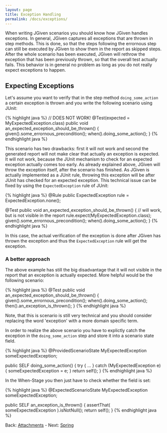 ```yaml
---
layout: page
title: Exception Handling
permalink: /docs/exceptions/
---
```


When writing JGiven scenarios you should know how JGiven handles exceptions. In general, JGiven captures all exceptions that are thrown in step methods. This is done, so that the steps following the errornous step can still be executed by JGiven to show them in the report as skipped steps. After the whole scenario has been executed, JGiven will rethrow the exception that has been previously thrown, so that the overall test actually fails. This behavior is in general no problem as long as you do not really expect exceptions to happen.

## Expecting Exceptions

Let's assume you want to verify that in the step method `doing_some_action` a certain exception is thrown and you write the following scenario using JUnit:

{% highlight java %}
// DOES NOT WORK!
@Test(expected = MyExpectedException.class)
public void an_expected_exception_should_be_thrown() {
    given().some_errornous_precondition();
    when().doing_some_action();
}
{% endhighlight java %}

This scenario has two drawbacks: first it will not work and second the generated report will not make clear that actually an exception is expected. It will not work, because the JUnit mechanism to check for an expected exception actually comes too early. As already explained above, JGiven will throw the exception itself, after the scenario has finished. As JGiven is actually implemented as a JUnit rule, throwing this exception will be after JUnit has checked for an expected exception. This technical issue can be fixed by using the `ExpectedException` rule of JUnit:

{% highlight java %}
@Rule
public ExpectedException rule = ExpectedException.none();

@Test
public void an_expected_exception_should_be_thrown() {
   // will work, but is not visible in the report
   rule.expect(MyExpectedException.class);
   given().some_errornous_precondition();
   when().doing_some_action();
}
{% endhighlight java %}

In this case, the actual verification of the exception is done after JGiven has thrown the exception and thus the `ExpectedException` rule will get the exception.

### A better approach

The above example has still the big disadvantage that it will not visible in the report that an exception is actually expected. More helpful would be the following scenario:

{% highlight java %}
@Test
public void an_expected_exception_should_be_thrown() {
   given().some_errornous_precondition();
   when().doing_some_action();
   then().an_exception_is_thrown();
}
{% endhighlight java %}

Note, that this is scenario is still very technical and you should consider replacing the word 'exception' with a more domain specific term.

In order to realize the above scenario you have to explictly catch the exception in the `doing_some_action` step and store it into a scenario state field.

{% highlight java %}
@ProvidedScenarioState
MyExpectedException someExpectedException;

public SELF doing_some_action() {
   try {
       ...
   } catch (MyExpectedException e) {
      someExpectedException = e;
   }
   return self();
}
{% endhighlight java %}

In the When-Stage you then just have to check whether the field is set:

{% highlight java %}
@ExpectedScenarioState
MyExpectedException someExpectedException;

public SELF an_exception_is_thrown() {
    assertThat( someExpectedException ).isNotNull();
    return self();
}
{% endhighlight java %}

Back: [Attachments]({{site.baseurl}}/docs/attachments/) - Next: [Spring]({{site.baseurl}}/docs/spring/)
